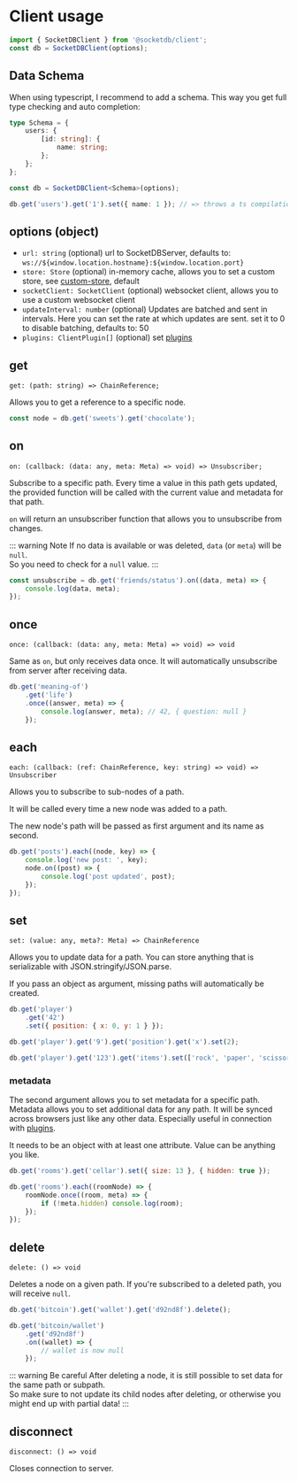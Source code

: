 # Client usage

```js
import { SocketDBClient } from '@socketdb/client';
const db = SocketDBClient(options);
```

## Data Schema

When using typescript, I recommend to add a schema. This way you get full type checking and auto completion:

```ts
type Schema = {
	users: {
		[id: string]: {
			name: string;
		};
	};
};

const db = SocketDBClient<Schema>(options);

db.get('users').get('1').set({ name: 1 }); // => throws a ts compilation error
```

## options (object)

- `url: string` (optional)
  url to SocketDBServer, defaults to: `ws://${window.location.hostname}:${window.location.port}`
- `store: Store` (optional)
  in-memory cache, allows you to set a custom store, see [custom-store](custom-store), default
- `socketClient: SocketClient` (optional)
  websocket client, allows you to use a custom websocket client
- `updateInterval: number` (optional)
  Updates are batched and sent in intervals. Here you can set the rate at which updates are sent.
  set it to 0 to disable batching, defaults to: 50
- `plugins: ClientPlugin[]` (optional)
  set [plugins](plugins)

## get

`get: (path: string) => ChainReference;`

Allows you to get a reference to a specific node.

```js
const node = db.get('sweets').get('chocolate');
```

## on

`on: (callback: (data: any, meta: Meta) => void) => Unsubscriber;`

Subscribe to a specific path.
Every time a value in this path gets updated, the provided function
will be called with the current value and metadata for that path.

`on` will return an unsubscriber function that allows you to unsubscribe from changes.

::: warning Note
If no data is available or was deleted, `data` (or `meta`) will be `null`.  
So you need to check for a `null` value.
:::

```js
const unsubscribe = db.get('friends/status').on((data, meta) => {
	console.log(data, meta);
});
```

## once

`once: (callback: (data: any, meta: Meta) => void) => void`

Same as `on`, but only receives data once.
It will automatically unsubscribe from server after receiving data.

```js
db.get('meaning-of')
	.get('life')
	.once((answer, meta) => {
		console.log(answer, meta); // 42, { question: null }
	});
```

## each

`each: (callback: (ref: ChainReference, key: string) => void) => Unsubscriber`

Allows you to subscribe to sub-nodes of a path.

It will be called every time a new node was added to a path.

The new node's path will be passed as first argument and its name as second.

```js
db.get('posts').each((node, key) => {
	console.log('new post: ', key);
	node.on((post) => {
		console.log('post updated', post);
	});
});
```

## set

`set: (value: any, meta?: Meta) => ChainReference`

Allows you to update data for a path. You can store anything that is serializable with JSON.stringify/JSON.parse.

If you pass an object as argument, missing paths will automatically be created.

```js
db.get('player')
	.get('42')
	.set({ position: { x: 0, y: 1 } });

db.get('player').get('9').get('position').get('x').set(2);

db.get('player').get('123').get('items').set(['rock', 'paper', 'scissors']);
```

### metadata

The second argument allows you to set metadata for a specific path.
Metadata allows you to set additional data for any path. It will be synced across browsers just like any other data.
Especially useful in connection with [plugins](plugins).

It needs to be an object with at least one attribute. Value can be anything you like.

```js
db.get('rooms').get('cellar').set({ size: 13 }, { hidden: true });

db.get('rooms').each((roomNode) => {
	roomNode.once((room, meta) => {
		if (!meta.hidden) console.log(room);
	});
});
```

## delete

`delete: () => void`

Deletes a node on a given path. If you're subscribed to a deleted path, you will receive `null`.

```js
db.get('bitcoin').get('wallet').get('d92nd8f').delete();

db.get('bitcoin/wallet')
	.get('d92nd8f')
	.on((wallet) => {
		// wallet is now null
	});
```

::: warning Be careful
After deleting a node, it is still possible to set data for the same path or subpath.  
So make sure to not update its child nodes after deleting, or otherwise you might end up with partial data!
:::

## disconnect

`disconnect: () => void`

Closes connection to server.
